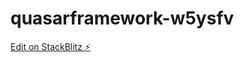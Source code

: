 # quasarframework-w5ysfv

[Edit on StackBlitz ⚡️](https://stackblitz.com/edit/quasarframework-w5ysfv)
